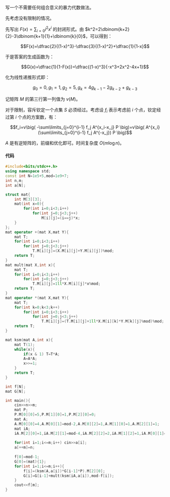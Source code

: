 写一个不需要任何组合意义的暴力代数做法。

先考虑没有限制的情况。

先写出 $F(x)=\sum_{i=0} i^2 x^i$ 的封闭形式。由 $k^2=2\dbinom{k+2}{2}-3\dbinom{k+1}{1}+\dbinom{k}{0}$，可以得到：

$$F(x)=\dfrac{2}{(1-x)^3}-\dfrac{3}{(1-x)^2}+\dfrac{1}{1-x}$$

于是答案的生成函数为：

$$G(x)=\dfrac{1}{1-F(x)}=\dfrac{(1-x)^3}{-x^3+2x^2-4x+1}$$

化为线性递推形式即：

$$g_0=0,g_1=1,g_2=5,g_k=4g_{k-1}-2g_{k-2}+g_{k-3}$$

记矩阵 $M$ 的第三行第一列值为 $v(M)$。

对于限制，容斥钦定一个点集 $S$ 必须经过。考虑设 $f_i$ 表示考虑前 $i$ 个点，钦定经过第 $i$ 个点的方案数，有：

$$f_i=v\big( -\sum\limits_{j=0}^{i-1} f_j A^{x_i-x_j} P \big)=v\big( A^{x_i} (\sum\limits_{j=0}^{i-1} f_j A^{-x_j}) P \big)$$

$A$ 是有逆矩阵的，前缀和优化即可。时间复杂度 $O(m \log n)$。

#### 代码

```cpp
#include<bits/stdc++.h>
using namespace std;
const int N=1e5+5,mod=1e9+7;
int n,m;
int a[N];

struct mat{
	int M[3][3];
	mat(int x=0){
		for(int i=0;i<3;i++)
			for(int j=0;j<3;j++)
				M[i][j]=(i==j)*x;
	}
};
mat operator +(mat X,mat Y){
	mat T;
	for(int i=0;i<3;i++)
		for(int j=0;j<3;j++)
			T.M[i][j]=(X.M[i][j]+Y.M[i][j])%mod;
	return T;
}
mat mult(mat X,int x){
	mat T;
	for(int i=0;i<3;i++)
		for(int j=0;j<3;j++)
			T.M[i][j]=1ll*X.M[i][j]*x%mod;
	return T;
}
mat operator *(mat X,mat Y){
	mat T;
	for(int k=0;k<3;k++)
		for(int i=0;i<3;i++)
			for(int j=0;j<3;j++)
				T.M[i][j]=(T.M[i][j]+1ll*X.M[i][k]*Y.M[k][j]%mod)%mod;
	return T;
}

mat ksm(mat A,int x){
	mat T(1);
	while(x){
		if(x & 1) T=T*A;
		A=A*A;
		x>>=1;
	}
	return T;
}

int f[N];
mat G[N];

int main(){
	cin>>n>>m;
	mat P;
	P.M[0][0]=5,P.M[1][0]=1,P.M[2][0]=0;
	mat A;
	A.M[0][0]=4,A.M[0][1]=mod-2,A.M[0][2]=1,A.M[1][0]=1,A.M[2][1]=1;
	mat iA;
	iA.M[2][0]=1,iA.M[2][1]=mod-4,iA.M[2][2]=2,iA.M[1][2]=1,iA.M[0][1]=1;
	
	for(int i=1;i<=m;i++) cin>>a[i];
	a[++m]=n;
	
	f[0]=mod-1;
	G[0]=(mat){1};
	for(int i=1;i<=m;i++){
		f[i]=(ksm(A,a[i])*G[i-1]*P).M[2][0];
		G[i]=G[i-1]+mult(ksm(iA,a[i]),mod-f[i]);
	}
	cout<<f[m];
}
```